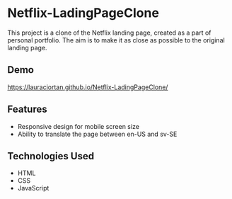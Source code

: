 # Netflix-LadingPageClone

This project is a clone of the Netflix landing page, created as a part of personal portfolio. The aim is to make it as close as possible to the original landing page.

## Demo

https://lauraciortan.github.io/Netflix-LadingPageClone/

## Features

- Responsive design for mobile screen size
- Ability to translate the page between en-US and sv-SE

## Technologies Used

- HTML
- CSS
- JavaScript
